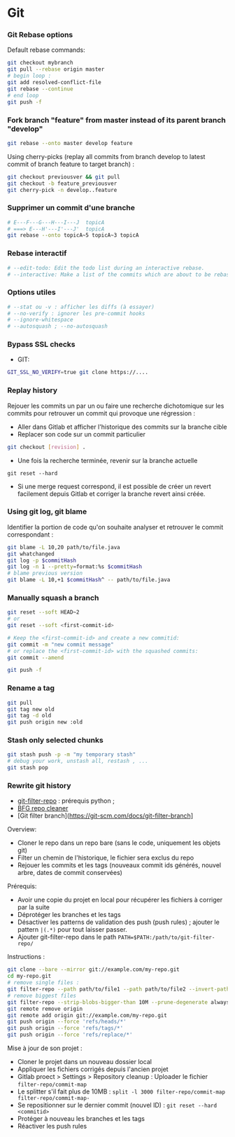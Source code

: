 # Git

### Git Rebase options

Default rebase commands:

```bash
git checkout mybranch
git pull --rebase origin master
# begin loop :
git add resolved-conflict-file
git rebase --continue
# end loop
git push -f
```

### Fork branch "feature" from master instead of its parent branch "develop"

```bash
git rebase --onto master develop feature
```

Using cherry-picks (replay all commits from branch develop to latest commit of branch feature to target branch) :
```bash
git checkout previousver && git pull
git checkout -b feature_previousver
git cherry-pick -n develop..feature
```

### Supprimer un commit d'une branche

```bash
# E---F---G---H---I---J  topicA
# ===> E---H'---I'---J'  topicA
git rebase --onto topicA~5 topicA~3 topicA
```

### Rebase interactif

```bash
# --edit-todo: Edit the todo list during an interactive rebase.
# --interactive: Make a list of the commits which are about to be rebased. Let the user edit that list before rebasing
```

### Options utiles

```bash
# --stat ou -v : afficher les diffs (à essayer)
# --no-verify : ignorer les pre-commit hooks
# --ignore-whitespace
# --autosquash ; --no-autosquash
```


### Bypass SSL checks

- GIT:

```bash
GIT_SSL_NO_VERIFY=true git clone https://....
```


### Replay history

Rejouer les commits un par un ou faire une recherche dichotomique sur les commits pour retrouver un commit qui provoque une régression :

- Aller dans Gitlab et afficher l'historique des commits sur la branche cible
- Replacer son code sur un commit particulier

```bash
git checkout [revision] .
```

- Une fois la recherche terminée, revenir sur la branche actuelle

```
git reset --hard
```

- Si une merge request correspond, il est possible de créer un revert facilement depuis Gitlab et corriger la branche revert ainsi créée.


### Using git log, git blame

Identifier la portion de code qu'on souhaite analyser et retrouver le commit correspondant :

```bash
git blame -L 10,20 path/to/file.java
git whatchanged
git log -p $commitHash
git log -n 1 --pretty=format:%s $commitHash
# blame previous version
git blame -L 10,+1 $commitHash^ -- path/to/file.java
```

### Manually squash a branch

```bash
git reset --soft HEAD~2 
# or
git reset --soft <first-commit-id>

# Keep the <first-commit-id> and create a new commitid:
git commit -m "new commit message"
# or replace the <first-commit-id> with the squashed commits:
git commit --amend

git push -f
```

### Rename a tag

```bash
git pull
git tag new old
git tag -d old
git push origin new :old
```


### Stash only selected chunks

```bash
git stash push -p -m "my temporary stash"
# debug your work, unstash all, restash , ...
git stash pop
```



### Rewrite git history

* [git-filter-repo](https://github.com/newren/git-filter-repo) : prérequis python ; 
* [BFG repo cleaner](https://github.com/rtyley/bfg-repo-cleaner)
* [Git filter branch](https://git-scm.com/docs/git-filter-branch]

Overview:

- Cloner le repo dans un repo bare (sans le code, uniquement les objets git)
- Filter un chemin de l'historique, le fichier sera exclus du repo
- Rejouer les commits et les tags (nouveaux commit ids générés, nouvel arbre, dates de commit conservées)

Prérequis:

- Avoir une copie du projet en local pour récupérer les fichiers à corriger par la suite
- Déprotéger les branches et les tags
- Désactiver les patterns de validation des push (push rules) ; ajouter le pattern `|(.*)` pour tout laisser passer.
- Ajouter git-filter-repo dans le path `PATH=$PATH:/path/to/git-filter-repo/`

Instructions :

```bash
git clone --bare --mirror git://example.com/my-repo.git
cd my-repo.git
# remove single files :
git filter-repo --path path/to/file1 --path path/to/file2 --invert-paths
# remove biggest files
git filter-repo --strip-blobs-bigger-than 10M --prune-degenerate always --force
git remote remove origin
git remote add origin git://example.com/my-repo.git
git push origin --force 'refs/heads/*'
git push origin --force 'refs/tags/*'
git push origin --force 'refs/replace/*'
```

Mise à jour de son projet :

- Cloner le projet dans un nouveau dossier local
- Appliquer les fichiers corrigés depuis l'ancien projet
- Gitlab proect > Settings > Repository cleanup : Uploader le fichier `filter-repo/commit-map`
- Le splitter s'il fait plus de 10MB : `split -l 3000 filter-repo/commit-map filter-repo/commit-map-`
- Se repositionner sur le dernier commit (nouvel ID) : `git reset --hard <commitid>`
- Protéger à nouveau les branches et les tags
- Réactiver les push rules


